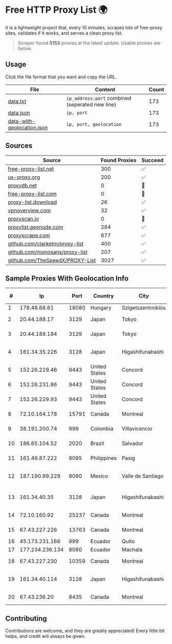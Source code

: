 
# Free HTTP Proxy List 🌍

It is a lightweight project that, every 10 minutes, scrapes lots of free-proxy sites, validates if it works, and serves a clean proxy list.


> Scraper found **5153** proxies at the latest update. Usable proxies are below.

## Usage

Click the file format that you want and copy the URL.


|File|Content|Count|
|----|-------|-----|
|[data.txt](https://raw.githubusercontent.com/themiralay/Proxy-List-World/master/data.txt)|`ip_address:port` combined (seperated new line)|173|
|[data.json](https://raw.githubusercontent.com/themiralay/Proxy-List-World/master/data.json)|`ip, port`|173|
|[data-with-geolocation.json](https://raw.githubusercontent.com/themiralay/Proxy-List-World/master/data-with-geolocation.json)|`ip, port, geolocation`|173|

## Sources

|Source|Found Proxies|Succeed|
|------|-------------|-------|
|[free-proxy-list.net](https://free-proxy-list.net)|300|✅|
|[us-proxy.org](https://www.us-proxy.org)|200|✅|
|[proxydb.net](http://proxydb.net)|0|🚫|
|[free-proxy-list.com](https://free-proxy-list.com/?page=&port=&type%5B%5D=http&type%5B%5D=https&up_time=0&search=Search)|0|🚫|
|[proxy-list.download](https://www.proxy-list.download/HTTP)|26|✅|
|[vpnoverview.com](https://vpnoverview.com/privacy/anonymous-browsing/free-proxy-servers)|32|✅|
|[proxyscan.io](https://www.proxyscan.io)|0|🚫|
|[proxylist.geonode.com](https://proxylist.geonode.com/api/proxy-list?limit=300&page=1&sort_by=lastChecked&sort_type=desc&protocols=http,https)|284|✅|
|[proxyscrape.com](https://api.proxyscrape.com/v2/?request=displayproxies&protocol=http&timeout=10000&country=all&ssl=all&anonymity=all)|677|✅|
|[github.com/clarketm/proxy-list](https://raw.githubusercontent.com/clarketm/proxy-list/master/proxy-list-raw.txt)|400|✅|
|[github.com/monosans/proxy-list](https://raw.githubusercontent.com/monosans/proxy-list/main/proxies/http.txt)|207|✅|
|[github.com/TheSpeedX/PROXY-List](https://raw.githubusercontent.com/TheSpeedX/PROXY-List/master/http.txt)|3027|✅|


## Sample Proxies With Geolocation Info

|#|Ip|Port|Country|City|Internet Service Provider|
|-|--|----|-------|----|-------------------------|
|1|178.48.68.61|18080|Hungary|Szigetszentmiklós|UPC|
|2|20.44.188.17|3129|Japan|Tokyo|Microsoft Corporation|
|3|20.44.189.184|3129|Japan|Tokyo|Microsoft Corporation|
|4|161.34.35.226|3128|Japan|Higashifunabashi|NTT PC Communications, Inc.|
|5|152.26.229.46|9443|United States|Concord|MCNC|
|6|152.26.231.86|9443|United States|Concord|MCNC|
|7|152.26.229.93|9443|United States|Concord|MCNC|
|8|72.10.164.178|15791|Canada|Montreal|GloboTech Communications|
|9|38.191.200.74|999|Colombia|Villavicencio|Cogent Communications|
|10|186.65.104.52|2020|Brazil|Salvador|Bahiadados Telecom Ltda.|
|11|161.49.87.222|8095|Philippines|Pasig|Converge ICT Solution Inc|
|12|187.190.99.229|8080|Mexico|Valle de Santiago|Total Play Telecomunicaciones SA De CV|
|13|161.34.40.35|3128|Japan|Higashifunabashi|NTT PC Communications, Inc.|
|14|72.10.160.92|25237|Canada|Montreal|GloboTech Communications|
|15|67.43.227.226|13763|Canada|Montreal|GloboTech Communications|
|16|45.173.231.166|999|Ecuador|Quito|Jyxcem Cia.ltda|
|17|177.234.236.134|8080|Ecuador|Machala|Ufinet Panama S.A.|
|18|67.43.227.230|10359|Canada|Montreal|GloboTech Communications|
|19|161.34.40.114|3128|Japan|Higashifunabashi|NTT PC Communications, Inc.|
|20|67.43.236.20|8435|Canada|Montreal|GloboTech Communications|



## Contributing

Contributions are welcome, and they are greatly appreciated! Every
little bit helps, and credit will always be given.

